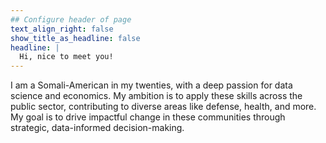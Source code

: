 ```yaml
---
## Configure header of page
text_align_right: false
show_title_as_headline: false
headline: |
  Hi, nice to meet you!
---
```


<!-- this is a subheadline -->
I am a Somali-American in my twenties, with a deep passion for data science and economics. My ambition is to apply these skills across the public sector, contributing to diverse areas like defense, health, and more. My goal is to drive impactful change in these communities through strategic, data-informed decision-making.

